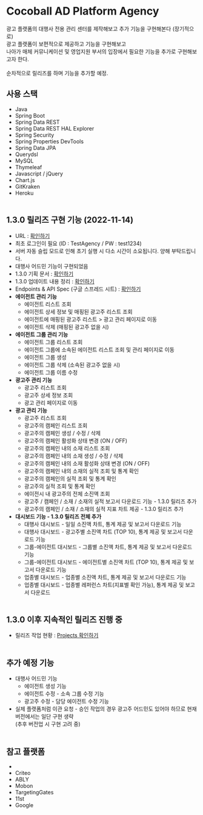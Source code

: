 # Cocoball AD Platform Agency

광고 플랫폼의 대행사 전용 관리 센터를 제작해보고 추가 기능을 구현해본다 (장기적으로) </br>
광고 플랫폼이 보편적으로 제공하고 기능을 구현해보고 </br>
나아가 매체 커뮤니케이션 및 영업지원 부서의 입장에서 필요한 기능을 추가로 구현해보고자 한다. </br></br>
순차적으로 릴리즈를 하며 기능을 추가할 예정.

## 사용 스택

* Java
* Spring Boot
* Spring Data REST
* Spring Data REST HAL Explorer
* Spring Security
* Spring Properties DevTools
* Spring Data JPA
* Querydsl
* MySQL
* Thymeleaf
* Javascript / jQuery
* Chart.js
* GitKraken
* Heroku </br></br>

## 1.3.0 릴리즈 구현 기능 (2022-11-14)
- URL : <a href="https://cocoball-ad-agency-platform.herokuapp.com/" target='_blank'>확인하기</a>
- 최초 로그인이 필요 (ID : TestAgency / PW : test1234) 
- 서버 자동 슬립 모드로 인해 초기 실행 시 다소 시간이 소요됩니다. 양해 부탁드립니다.
- 대행사 어드민 기능이 구현되었음
- 1.3.0 기획 문서 : <a href="https://velog.io/@mrcocoball/221028%EA%B4%91%EA%B3%A0-%EA%B4%80%EB%A6%AC-%ED%94%8C%EB%9E%AB%ED%8F%BC-%EB%8C%80%ED%96%89%EC%82%AC-%EC%84%BC%ED%84%B0-%EC%A0%9C%EC%9E%91-431.3.0-%EB%B2%84%EC%A0%84-%EB%A6%B4%EB%A6%AC%EC%A6%88-%EA%B8%B0%ED%9A%8D" target='_blank'>확인하기</a>
- 1.3.0 업데이트 내용 정리 : <a href="https://velog.io/@mrcocoball/221027%EA%B4%91%EA%B3%A0-%EA%B4%80%EB%A6%AC-%ED%94%8C%EB%9E%AB%ED%8F%BC-%EB%8C%80%ED%96%89%EC%82%AC-%EC%84%BC%ED%84%B0-%EC%A0%9C%EC%9E%91-421.2.0-%EB%B2%84%EC%A0%84-%EB%A6%B4%EB%A6%AC%EC%A6%88-%EB%B0%B0%ED%8F%AC" target='_blank'>확인하기</a>
- Endpoints & API Spec (구글 스프레드 시트) : <a href="https://docs.google.com/spreadsheets/d/1-BwBfL-ueBmqHRt8ew1FzkCIftxCdYlsnspRv2GkSlk/edit#gid=2041215260" target='blank'>확인하기</a> 
- <b>에이전트 관리 기능</b>
   * 에이전트 리스트 조회
   * 에이전트 상세 정보 및 매핑된 광고주 리스트 조회
   * 에이전트에 매핑된 광고주 리스트 > 광고 관리 페이지로 이동
   * 에이전트 삭제 (매핑된 광고주 없을 시)
- <b>에이전트 그룹 관리 기능</b>
   * 에이전트 그룹 리스트 조회
   * 에이전트 그룹에 소속된 에이전트 리스트 조회 및 관리 페이지로 이동
   * 에이전트 그룹 생성
   * 에이전트 그룹 삭제 (소속된 광고주 없을 시)
   * 에이전트 그룹 이름 수정
- <b>광고주 관리 기능</b>
   * 광고주 리스트 조회
   * 광고주 상세 정보 조회
   * 광고 관리 페이지로 이동
- <b>광고 관리 기능</b>
   * 광고주 리스트 조회
   * 광고주의 캠페인 리스트 조회
   * 광고주의 캠페인 생성 / 수정 / 삭제
   * 광고주의 캠페인 활성화 상태 변경 (ON / OFF)
   * 광고주의 캠페인 내의 소재 리스트 조회
   * 광고주의 캠페인 내의 소재 생성 / 수정 / 삭제
   * 광고주의 캠페인 내의 소재 활성화 상태 변경 (ON / OFF)
   * 광고주의 캠페인 내의 소재의 실적 조회 및 통계 확인
   * 광고주의 캠페인의 실적 조회 및 통계 확인
   * 광고주의 실적 조회 및 통계 확인
   * 에이전시 내 광고주의 전체 소진액 조회
   * 광고주 / 캠페인 / 소재 / 소재의 실적 보고서 다운로드 기능 - 1.3.0 릴리즈 추가
   * 광고주의 캠페인 / 소재 / 소재의 실적 지표 차트 제공 - 1.3.0 릴리즈 추가
- <b>대시보드 기능 - 1.3.0 릴리즈 전체 추가</b>
   * 대행사 대시보드 - 일일 소진액 차트, 통계 제공 및 보고서 다운로드 기능
   * 대행사 대시보드 - 광고주별 소진액 차트 (TOP 10), 통계 제공 및 보고서 다운로드 기능
   * 그룹-에이전트 대시보드 - 그룹별 소진액 차트, 통계 제공 및 보고서 다운로드 기능
   * 그룹-에이전트 대시보드 - 에이전트별 소진액 차트 (TOP 10), 통계 제공 및 보고서 다운로드 기능
   * 업종별 대시보드 - 업종별 소진액 차트, 통계 제공 및 보고서 다운로드 기능
   * 업종별 대시보드 - 업종별 레퍼런스 차트(지표별 확인 가능), 통계 제공 및 보고서 다운로드 </br></br>
   
## 1.3.0 이후 지속적인 릴리즈 진행 중
- 릴리즈 작업 현황 : <a href="https://github.com/users/mrcocoball/projects/4/views/1" target='_blank'>Projects 확인하기</a> 
</br></br>

## 추가 예정 기능
* 대행사 어드민 기능
    * 에이전트 생성 기능
    * 에이전트 수정 - 소속 그룹 수정 기능
    * 광고주 수정 - 담당 에이전트 수정 기능
* 실제 플랫폼처럼 이관 요청 - 승인 작업의 경우 광고주 어드민도 있어야 하므로 현재 버전에서는 일단 구현 생략 </br>
  (추후 버전업 시 구현 고려 중) </br></br>

## 참고 플랫폼

* 
* Criteo
* ABLY
* Mobon
* TargetingGates
* 11st
* Google
